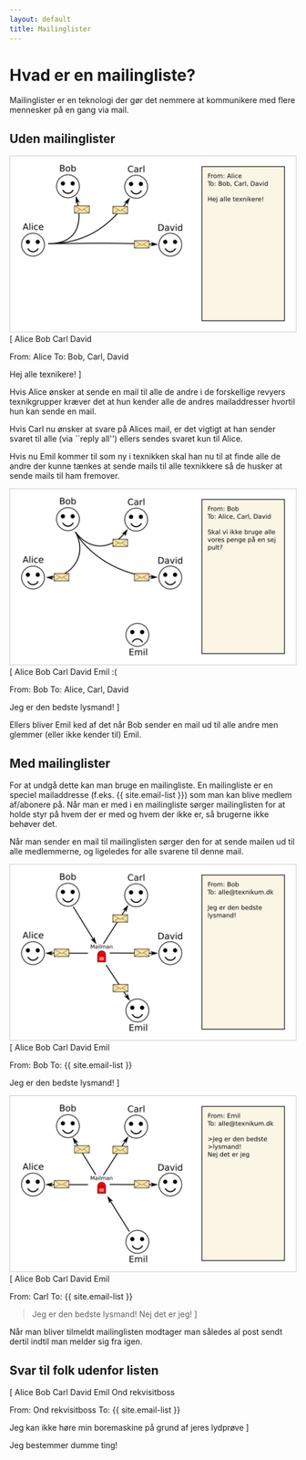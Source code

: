 ```yaml
---
layout: default
title: Mailinglister
---
```


# Hvad er en mailingliste?

Mailinglister er en teknologi der gør det nemmere at kommunikere med flere mennesker på en gang via mail.

## Uden mailinglister
<img src="/images/illustration-0.png">
[
  Alice
  Bob
  Carl
  David

  From: Alice
  To: Bob, Carl, David

  Hej alle texnikere!
]

Hvis Alice ønsker at sende en mail til alle de andre i de forskellige revyers texnikgrupper kræver det at hun kender alle de andres mailaddresser hvortil hun kan sende en mail.

Hvis Carl nu ønsker at svare på Alices mail, er det vigtigt at han sender svaret til alle (via ``reply all'') ellers sendes svaret kun til Alice.

Hvis nu Emil kommer til som ny i texnikken skal han nu til at finde alle de andre der kunne tænkes at sende mails til alle texnikkere så de husker at sende mails til ham fremover.

<img src="/images/illustration-1.png">
[
  Alice
  Bob
  Carl
  David
  Emil :(

  From: Bob
  To: Alice, Carl, David

  Jeg er den bedste lysmand!
]

Ellers bliver Emil ked af det når Bob sender en mail ud til alle andre men glemmer (eller ikke kender til) Emil.

## Med mailinglister

For at undgå dette kan man bruge en mailingliste. En mailingliste er en speciel mailaddresse (f.eks. {{ site.email-list }}) som man kan blive medlem af/abonere på. Når man er med i en mailingliste sørger mailinglisten for at holde styr på hvem der er med og hvem der ikke er, så brugerne ikke behøver det.

Når man sender en mail til mailinglisten sørger den for at sende mailen ud til alle medlemmerne, og ligeledes for alle svarene til denne mail.

<img src="/images/illustration-3.png">
[
  Alice
  Bob
  Carl
  David
  Emil

  From: Bob
  To: {{ site.email-list }}

  Jeg er den bedste lysmand!
]

<img src="/images/illustration-4.png">
[
  Alice
  Bob
  Carl
  David
  Emil

  From: Carl
  To: {{ site.email-list }}

  > Jeg er den bedste lysmand!
  Nej det er jeg!
]

Når man bliver tilmeldt mailinglisten modtager man således al post sendt dertil indtil man melder sig fra igen.


## Svar til folk udenfor listen
[
  Alice
  Bob
  Carl
  David
  Emil
  Ond rekvisitboss

  From: Ond rekvisitboss
  To: {{ site.email-list }}

  Jeg kan ikke høre min boremaskine på grund af jeres lydprøve
]

  Jeg bestemmer dumme ting!
